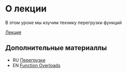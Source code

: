 # О лекции

В этом уроке мы изучим технику перегрузки функций


[Лекция](https://campfire-school.com/courses/polnyy-kurs-po-typescript-react/episode/50)

## Дополнительные материаллы

* RU [Перегрузки](https://scriptdev.ru/book/types/functions/#_5)
* EN [Function Overloads](https://www.typescriptlang.org/docs/handbook/2/functions.html#function-overloads)